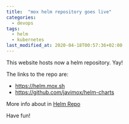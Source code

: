 ```yaml
---
title:  "mox helm repository goes live"
categories: 
  - devops
tags:
  - helm
  - kubernetes
last_modified_at: 2020-04-18T00:57:36+02:00
---
```


This website hosts now a helm repository. Yay!

The links to the repo are:
* <https://helm.mox.sh>
* <https://github.com/javimox/helm-charts>

More info about in [Helm Repo](/helm/)

Have fun!

